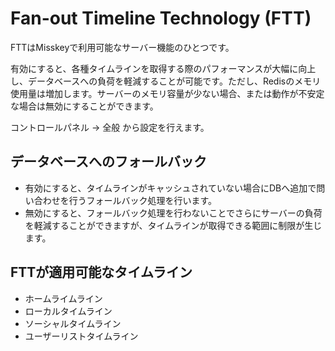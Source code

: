 # Fan-out Timeline Technology (FTT)

FTTはMisskeyで利用可能なサーバー機能のひとつです。

有効にすると、各種タイムラインを取得する際のパフォーマンスが大幅に向上し、データベースへの負荷を軽減することが可能です。ただし、Redisのメモリ使用量は増加します。サーバーのメモリ容量が少ない場合、または動作が不安定な場合は無効にすることができます。

コントロールパネル → 全般 から設定を行えます。

## データベースへのフォールバック

- 有効にすると、タイムラインがキャッシュされていない場合にDBへ追加で問い合わせを行うフォールバック処理を行います。
- 無効にすると、フォールバック処理を行わないことでさらにサーバーの負荷を軽減することができますが、タイムラインが取得できる範囲に制限が生じます。

## FTTが適用可能なタイムライン

- ホームライムライン
- ローカルタイムライン
- ソーシャルタイムライン
- ユーザーリストタイムライン
